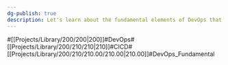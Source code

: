 ```yaml
---
dg-publish: true
description: Let's learn about the fundamental elements of DevOps that are important in CICD.
---
```

#[[Projects/Library/200/200\|200]]#DevOps#[[Projects/Library/200/210/210\|210]]#CICD#[[Projects/Library/200/210/210.00/210.00\|210.00]]#DevOps_Fundamental


